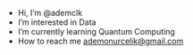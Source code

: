 - Hi, I’m @ademclk
- I’m interested in Data
- I’m currently learning Quantum Computing
- How to reach me ademonurcelik@gmail.com

<!---
ademclk/ademclk is a ✨ special ✨ repository because its `README.md` (this file) appears on your GitHub profile.
You can click the Preview link to take a look at your changes.
--->
